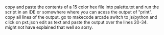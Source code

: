 copy and paste the contents of a 15 color hex file into palette.txt and run the script in an IDE or somewhere where you can acess the output of "print". copy all lines of the output. go to makecode arcade switch to js/python and click on pxt.json edit as text and paste the output over the lines 20-34. might not have explained that well so sorry.
